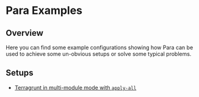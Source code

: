 # Para Examples


## Overview

Here you can find some example configurations showing how Para can be used to achieve
some un-obvious setups or solve some typical problems.

## Setups

* [Terragrunt in multi-module mode with `apply-all`](./terragrunt)
